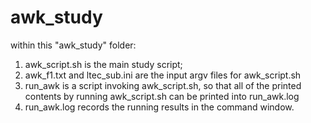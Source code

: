 # awk_study
within this "awk_study" folder:
1. awk_script.sh is the main study script;
2. awk_f1.txt and ltec_sub.ini are the input argv files for awk_script.sh
3. run_awk is a script invoking awk_script.sh, so that all of the printed contents by running awk_script.sh can be printed into run_awk.log
4. run_awk.log records the running results in the command window.
